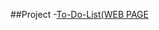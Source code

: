 ##Project -[To-Do-List(WEB PAGE](https://sreejasivakumar2007-stack.github.io/sreejasivakumar2007-stack-SREEJA-S-TNSDC-FWD-DP/ )
